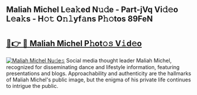 ## Maliah Michel L𝚎a𝚔ed N𝚞𝚍e - Part-jVq Vi𝚍𝚎o L𝚎a𝚔s - H𝚘𝚝 O𝚗𝚕yf𝚊ns P𝚑𝚘tos 89FeN

# <h2><a href="http://kfaclc.oniu.top/?m=Maliah+Michel">🔗👉 🔴 Maliah Michel P𝚑ot𝚘𝚜 V𝚒d𝚎o</a></h2>

[![Maliah Michel Nu𝚍e𝚜](https://i.imgur.com/0qMVB7G.gif)](http://kfaclc.oniu.top/?m=Maliah+Michel)
Social media thought leader Maliah Michel, recognized for disseminating dance and lifestyle information, featuring presentations and blogs. Approachability and authenticity are the hallmarks of Maliah Michel's public image, but the enigma of his private life continues to intrigue the public.  
